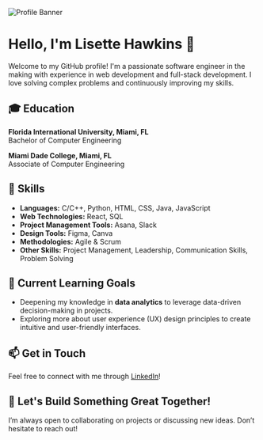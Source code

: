![Profile Banner](https://media.licdn.com/dms/image/D4E16AQHp9x8r9w-40w/profile-displaybackgroundimage-shrink_350_1400/0/1709168494694?e=1727913600&v=beta&t=FLbLsT70c9E6tMxI1WTM0jrdO6gboHevW1EwizbFjYQ) 
# Hello, I'm Lisette Hawkins 👋

Welcome to my GitHub profile! I'm a passionate software engineer in the making with experience in web development and full-stack development. I love solving complex problems and continuously improving my skills.

## 🎓 Education

**Florida International University, Miami, FL**  
Bachelor of Computer Engineering 

**Miami Dade College, Miami, FL**  
Associate of Computer Engineering

## 🚀 Skills

- **Languages:** C/C++, Python, HTML, CSS, Java, JavaScript
- **Web Technologies:** React, SQL
- **Project Management Tools:** Asana, Slack
- **Design Tools:** Figma, Canva
- **Methodologies:** Agile & Scrum
- **Other Skills:** Project Management, Leadership, Communication Skills, Problem Solving

## 🌱 Current Learning Goals
- Deepening my knowledge in **data analytics** to leverage data-driven decision-making in projects.
- Exploring more about user experience (UX) design principles to create intuitive and user-friendly interfaces.

## 📫 Get in Touch
Feel free to connect with me through [LinkedIn](https://linkedin.com/in/lisettehawkins/)!

## 🎉 Let's Build Something Great Together!
I’m always open to collaborating on projects or discussing new ideas. Don’t hesitate to reach out!

